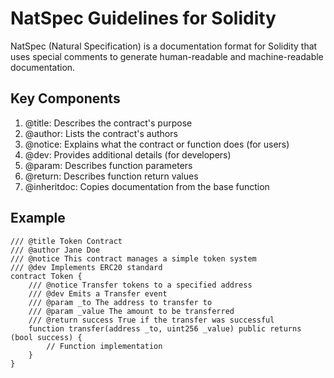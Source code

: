 # NatSpec Guidelines for Solidity

NatSpec (Natural Specification) is a documentation format for Solidity that uses special comments to generate human-readable and machine-readable documentation.

## Key Components

1. @title: Describes the contract's purpose
2. @author: Lists the contract's authors
3. @notice: Explains what the contract or function does (for users)
4. @dev: Provides additional details (for developers)
5. @param: Describes function parameters
6. @return: Describes function return values
7. @inheritdoc: Copies documentation from the base function

## Example

```solidity
/// @title Token Contract
/// @author Jane Doe
/// @notice This contract manages a simple token system
/// @dev Implements ERC20 standard
contract Token {
    /// @notice Transfer tokens to a specified address
    /// @dev Emits a Transfer event
    /// @param _to The address to transfer to
    /// @param _value The amount to be transferred
    /// @return success True if the transfer was successful
    function transfer(address _to, uint256 _value) public returns (bool success) {
        // Function implementation
    }
}
```